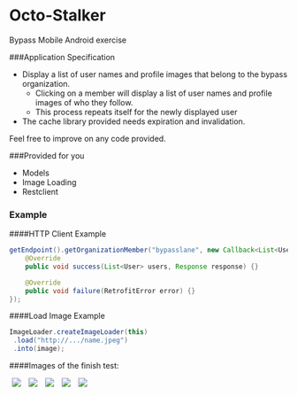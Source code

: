 Octo-Stalker
============

Bypass Mobile Android exercise 

###Application Specification

+ Display a list of user names and profile images that belong to the bypass organization.
  * Clicking on a member will display a list of user names and profile images of who they follow. 
  * This process repeats itself for the newly displayed user
+ The cache library provided needs expiration and invalidation.

Feel free to improve on any code provided.

###Provided for you 
- Models 
- Image Loading
- Restclient

### Example

####HTTP Client Example

```java
getEndpoint().getOrganizationMember("bypasslane", new Callback<List<User>>() {
    @Override
    public void success(List<User> users, Response response) {}

    @Override
    public void failure(RetrofitError error) {}
});
```
####Load Image Example
```java
ImageLoader.createImageLoader(this)
 .load("http://.../name.jpeg")
 .into(image);
```

####Images of the finish test:

<img src="http://migueledgarcia.com/wordpress/wp-content/uploads/2014/07/Screenshot_2014-07-14-19-26-36.png" hspace="5">
<img src="http://migueledgarcia.com/wordpress/wp-content/uploads/2014/07/Screenshot_2014-07-14-19-26-46.png" hspace="5">
<img src="http://migueledgarcia.com/wordpress/wp-content/uploads/2014/07/Screenshot_2014-07-14-19-27-12.png" hspace="5">
<img src="http://migueledgarcia.com/wordpress/wp-content/uploads/2014/07/Screenshot_2014-07-14-19-27-25.png" hspace="5">
<img src="http://migueledgarcia.com/wordpress/wp-content/uploads/2014/07/Screenshot_2014-07-14-19-27-40.png" hspace="5">
